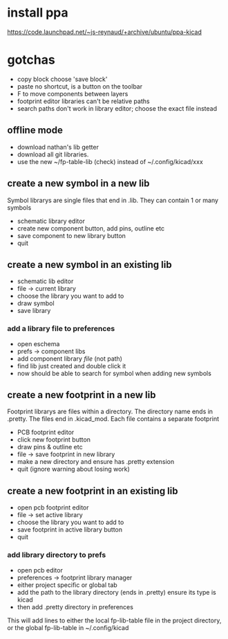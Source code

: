 # install ppa

https://code.launchpad.net/~js-reynaud/+archive/ubuntu/ppa-kicad

# gotchas

* copy block choose 'save block'
* paste no shortcut, is a button on the toolbar
* F to move components between layers
* footprint editor libraries can't be relative paths
* search paths don't work in library editor; choose the exact file instead

## offline mode

* download nathan's lib getter
* download all git libraries.
* use the new ~/fp-table-lib (check) instead of ~/.config/kicad/xxx

## create a new symbol in a new lib

Symbol librarys are single files that end in .lib.  They can contain 1 or many symbols

* schematic library editor
* create new component button, add pins, outline etc
* save component to new library button
* quit

## create a new symbol in an existing lib

* schematic lib editor
* file -> current library
* choose the library you want to add to
* draw symbol
* save library

### add a library file to preferences

* open eschema
* prefs -> component libs
* add component library _file_ (not path)
* find lib just created and double click it
* now should be able to search for symbol when adding new symbols

## create a new footprint in a new lib

Footprint librarys are files within a directory. The directory name ends in
.pretty. The files end in .kicad_mod. Each file contains a separate footprint

* PCB footprint editor
* click new footprint button
* draw pins & outline etc
* file -> save footprint in new library
* make a new directory and ensure has .pretty extension
* quit (ignore warning about losing work)

## create a new footprint in an existing lib

* open pcb footprint editor
* file -> set active library
* choose the library you want to add to
* save footprint in active library button
* quit

### add library directory to prefs

* open pcb editor
* preferences -> footprint library manager
* either project specific or global tab
* add the path to the library directory (ends in .pretty) ensure its type is kicad
* then add .pretty directory in preferences

This will add lines to either the local fp-lib-table file in the project
directory, or the global fp-lib-table in ~/.config/kicad

